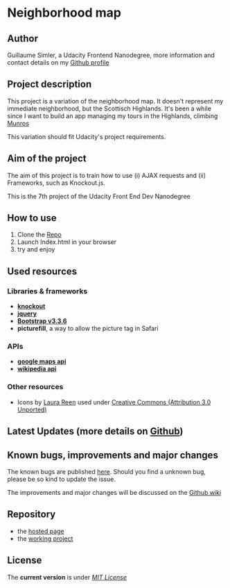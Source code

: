 # Neighborhood map

Author
----

Guillaume Simler, a Udacity Frontend Nanodegree, more information and contact details on my [Github profile](https://github.com/guillaumesimler)

Project description
----
This project is a variation of the neighborhood map. It doesn't represent my immediate neighborhood, but the Scottisch Highlands. It's been a while since I want to build an app managing my tours in the Highlands, climbing [Munros](https://en.wikipedia.org/wiki/Munro)

This variation should fit Udacity's project requirements.

Aim of the project
----

The aim of this project is to train how to use (i) AJAX requests and (ii) Frameworks, such as Knockout.js.

This is the 7th project of the Udacity Front End Dev Nanodegree

How to use
----

1. Clone the [Repo](https://github.com/guillaumesimler/nanofep7-1)
2. Launch Index.html in your browser
3. try and enjoy 

Used resources
----

### Libraries & frameworks

* [**knockout**](http://knockoutjs.com/)
* [**jquery**](https://jquery.com/)
* [**Bootstrap v3.3.6**](http://getbootstrap.com/)
* **picturefill**, a way to allow the picture tag in Safari

### APIs

* [**google maps api**](https://developers.google.com/maps/?hl=en)
* [**wikipedia api**](https://www.mediawiki.org/wiki/API:Main_page)

### Other resources

* Icons by [Laura Reen](https://www.iconfinder.com/DemSt) used under [Creative Commons (Attribution 3.0 Unported)](http://creativecommons.org/licenses/by/3.0/) 

Latest Updates (more details on [Github](https://github.com/guillaumesimler/nanofep7-1/commits/master))
----


Known bugs, improvements and major changes
----
The known bugs are published [here](https://github.com/guillaumesimler/nanofep7-1/issues). Should you find a unknown bug, please be so kind to update the issue. 

The improvements and major changes will be discussed on the [Github wiki](#)


Repository 
----
* the [hosted page](http://guillaumesimler.github.io/nanofep7-1/)
* the [working project](https://github.com/guillaumesimler/nanofep7-1)

License
----

The **current version** is under [_MIT License_](https://github.com/guillaumesimler/nanofep7-1/blob/master/LICENSE.txt) 

